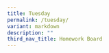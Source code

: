 ```yaml
---
title: Tuesday
permalink: /tuesday/
variant: markdown
description: ""
third_nav_title: Homework Board
---
```


